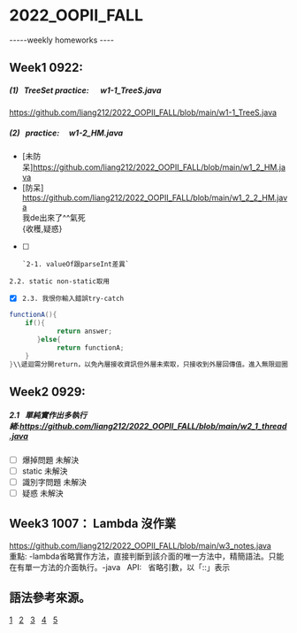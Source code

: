 # 2022_OOPII_FALL
-----weekly homeworks ----
## Week1 0922: 
##### (1) &nbsp; TreeSet practice: &emsp; w1-1_TreeS.java
https://github.com/liang212/2022_OOPII_FALL/blob/main/w1-1_TreeS.java
##### (2) &nbsp; practice: &emsp;w1-2_HM.java
* [未防呆]https://github.com/liang212/2022_OOPII_FALL/blob/main/w1_2_HM.java
* [防呆]  
https://github.com/liang212/2022_OOPII_FALL/blob/main/w1_2_2_HM.java  
    我de出來了^^氣死  
    {收穫,疑惑}  
- [ ]     `2-1. valueOf跟parseInt差異`
`2.2. static non-static取用`  
- [x] `2.3. 我恨你輸入錯誤try-catch `
```JAVA
functionA(){
    if(){
            return answer;
       }else{
            return functionA;
    }
}\\遞迴需分開return，以免內層接收資訊但外層未索取，只接收到外層回傳值。進入無限迴圈。
``` 
## Week2 0929:
##### 2.1 &nbsp; 單純實作出多執行緒:https://github.com/liang212/2022_OOPII_FALL/blob/main/w2_1_thread.java
- [ ] 爆掉問題 未解決
- [ ] static 未解決
- [ ] 識別字問題 未解決
- [ ] 疑惑 未解決
## Week3 1007：&nbsp;Lambda 沒作業
https://github.com/liang212/2022_OOPII_FALL/blob/main/w3_notes.java  
重點: -lambda省略實作方法，直接判斷到該介面的唯一方法中，精簡語法。只能在有單一方法的介面執行。-java &nbsp; API:  &nbsp;  省略引數，以「::」表示
## 語法參考來源。  
[1](https://blog.csdn.net/u012067966/article/details/50736647) &nbsp; [2](https://www.casper.tw/development/2019/11/23/ten-mins-learn-markdown/) &nbsp; [3](https://ithelp.ithome.com.tw/articles/10203758) &nbsp; [4](https://markdown.tw/) &nbsp; [5](https://github.com/kaivin/markdown/blob/master/readme.md)

